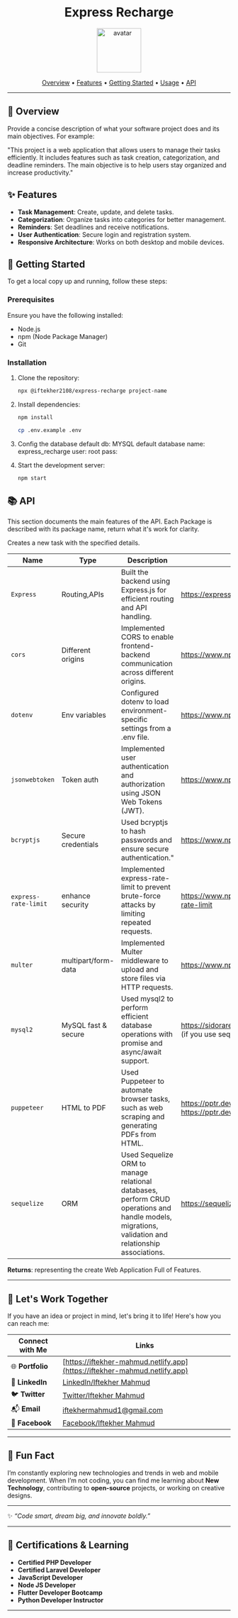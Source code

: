 <div align="center">
    
  # Express Recharge
  
  <img src="https://api.dicebear.com/9.x/icons/svg?seed=Midnight&backgroundColor[]&icon=lightbulb" height="100" alt="avatar" />
  
  [Overview](#🎯-overview) •
  [Features](#✨-features) •
  [Getting Started](#🚀-getting-started) •
  [Usage](#📘-usage) •
  [API](#📚-api)
  
  </div>
  
  ---
  
  ## 🎯 Overview
  
  Provide a concise description of what your software project does and its main objectives. For example:
  
  "This project is a web application that allows users to manage their tasks efficiently. It includes features such as task creation, categorization, and deadline reminders. The main objective is to help users stay organized and increase productivity."
  
  ## ✨ Features
  
  - **Task Management**: Create, update, and delete tasks.
  - **Categorization**: Organize tasks into categories for better management.
  - **Reminders**: Set deadlines and receive notifications.
  - **User Authentication**: Secure login and registration system.
  - **Responsive Architecture**: Works on both desktop and mobile devices.
  
  ## 🚀 Getting Started
  
  To get a local copy up and running, follow these steps:
  
  ### Prerequisites
  
  Ensure you have the following installed:
  
  - Node.js
  - npm (Node Package Manager)
  - Git
  
  ### Installation
  
  1. Clone the repository:
  
     ```bash
     npx @iftekher2108/express-recharge project-name
     ```
  
  2. Install dependencies:
  
     ```bash
     npm install
     ```

      ```bash
     cp .env.example .env
     ```

3. Config the database
   default db: MYSQL
   default database name: express_recharge
   user: root
   pass:

4. Start the development server:
   ```bash
   npm start
   ```

## 📚 API

This section documents the main features of the API. Each Package is described with its package name, return what it's work for clarity.

Creates a new task with the specified details.

| Name                 | Type                | Description                                                                                                                                         | Docs Link                                                                             |
| -------------------- | ------------------- | --------------------------------------------------------------------------------------------------------------------------------------------------- | ------------------------------------------------------------------------------------- |
| `Express`            | Routing,APIs        | Built the backend using Express.js for efficient routing and API handling.                                                                          | https://expressjs.com/en/5x/api.html                                                  |
| `cors`               | Different origins   | Implemented CORS to enable frontend-backend communication across different origins.                                                                 | https://www.npmjs.com/package/cors                                                    |
| `dotenv`             | Env variables       | Configured dotenv to load environment-specific settings from a .env file.                                                                           | https://www.npmjs.com/package/dotenv                                                  |
| `jsonwebtoken`       | Token auth          | Implemented user authentication and authorization using JSON Web Tokens (JWT).                                                                      | https://www.npmjs.com/package/jsonwebtoken                                            |
| `bcryptjs`           | Secure credentials  | Used bcryptjs to hash passwords and ensure secure authentication."                                                                                  | https://www.npmjs.com/package/bcryptjs                                                |
| `express-rate-limit` | enhance security    | Implemented express-rate-limit to prevent brute-force attacks by limiting repeated requests.                                                        | https://www.npmjs.com/package/express-rate-limit                                      |
| `multer`             | multipart/form-data | Implemented Multer middleware to upload and store files via HTTP requests.                                                                          | https://www.npmjs.com/package/multer                                                  |
| `mysql2`             | MySQL fast & secure | Used mysql2 to perform efficient database operations with promise and async/await support.                                                          | https://sidorares.github.io/node-mysql2/docs (if you use sequelize then not need)     |
| `puppeteer`          | HTML to PDF         | Used Puppeteer to automate browser tasks, such as web scraping and generating PDFs from HTML.                                                       | https://pptr.dev/guides/pdf-generation https://pptr.dev/api/puppeteer.page.setcontent |
| `sequelize`          | ORM                 | Used Sequelize ORM to manage relational databases, perform CRUD operations and handle models, migrations, validation and relationship associations. | https://sequelize.org/docs/v6/getting-started/                                        |

**Returns**: representing the create Web Application Full of Features.

---

## 💼 **Let's Work Together**

If you have an idea or project in mind, let's bring it to life! Here's how you can reach me:

| **Connect with Me** | **Links**                                                                  |
| ------------------- | -------------------------------------------------------------------------- |
| 🌐 **Portfolio**    | [https://iftekher-mahmud.netlify.app](https://iftekher-mahmud.netlify.app) |
| 💼 **LinkedIn**     | [LinkedIn/Iftekher Mahmud](https://www.linkedin.com/in/iftekhermahmud1/)   |
| 🐦 **Twitter**      | [Twitter/Iftekher Mahmud](https://x.com/iftekher2108)                      |
| 📬 **Email**        | [iftekhermahmud1@gmail.com](mailto:iftekhermahmud1@gmail.com)              |
| 🎴 **Facebook**     | [Facebook/Iftekher Mahmud](https://www.facebook.com/mdiftekher.mahmud)     |

---

## 🚀 **Fun Fact**

I’m constantly exploring new technologies and trends in web and mobile development. When I’m not coding, you can find me learning about **New Technology**, contributing to **open-source** projects, or working on creative designs.

---

✨ _“Code smart, dream big, and innovate boldly.”_

---

## 📄 **Certifications & Learning**

- **Certified PHP Developer**
- **Certified Laravel Developer**
- **JavaScript Developer**
- **Node JS Developer**
- **Flutter Developer Bootcamp**
- **Python Developer Instructor**

---
